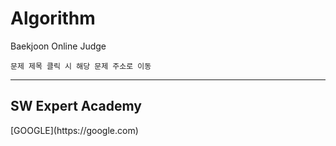 # Algorithm
Baekjoon Online Judge  
```
문제 제목 클릭 시 해당 문제 주소로 이동
```
<hr/>
<h2>SW Expert Academy</h2>  
[GOOGLE](https://google.com)  
